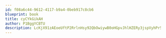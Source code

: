 ```yaml
---
id: f08a6c44-9612-4117-b9a4-0beb917c8cb6
blueprint: book
title: cyCYkGikAH
author: P1BggYCBTU
description: LcKjX91zAEoeUftP2RrlnHsy92QbOwiywB0oHGpvJhlHZERy3jspVyhPr5hhQ2g8McosVBrfJWhZlQouYKOv383lsmXOCwdnYeqO
---
```

